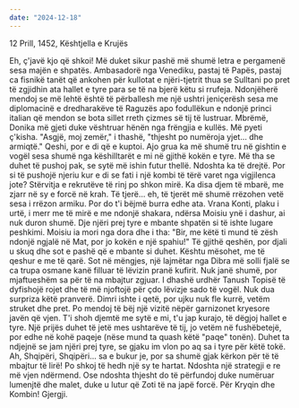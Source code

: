 ```yaml
---
date: "2024-12-18"
---
```

12 Prill, 1452, Kështjella e Krujës

Eh, ç'javë kjo që shkoi! Më duket sikur pashë më shumë letra e pergamenë sesa majën e shpatës. Ambasadorë nga Venediku, pastaj të Papës, pastaj ca fisnikë tanët që ankohen për kullotat e njëri-tjetrit thua se Sulltani po pret të zgjidhin ata hallet e tyre para se të na bjerë këtu si rrufeja. Ndonjëherë mendoj se më lehtë është të përballesh me një ushtri jeniçerësh sesa me diplomacinë e dredharakëve të Raguzës apo fodullëkun e ndonjë princi italian që mendon se bota sillet rreth çizmes së tij të lustruar.
Mbrëmë, Donika më gjeti duke vështruar hënën nga frëngjia e kullës. Më pyeti ç'kisha. "Asgjë, moj zemër," i thashë, "thjesht po numëroja yjet... dhe armiqtë." Qeshi, por e di që e kuptoi. Ajo grua ka më shumë tru në gishtin e vogël sesa shumë nga këshilltarët e mi në gjithë kokën e tyre. Më tha se duhet të pushoj pak, se sytë më ishin futur thellë. Ndoshta ka të drejtë. Por si të pushojë njeriu kur e di se fati i një kombi të tërë varet nga vigjilenca jote?
Stërvitja e rekrutëve të rinj po shkon mirë. Ka disa djem të mbarë, me zjarr në sy e forcë në krah. Të tjerë... eh, të tjerët më shumë rrëzohen vetë sesa i rrëzon armiku. Por do t'i bëjmë burra edhe ata. Vrana Konti, plaku i urtë, i merr me të mirë e me ndonjë shakara, ndërsa Moisiu ynë i dashur, ai nuk duron shumë. Dje njëri prej tyre e mbante shpatën si të ishte lugare peshkimi. Moisiu ia mori nga dora dhe i tha: "Bir, me këtë ti mund të zësh ndonjë ngjalë në Mat, por jo kokën e një spahiu!" Të gjithë qeshën, por djali u skuq dhe sot e pashë që e mbante si duhet. Kështu mësohet, me të qeshur e me të qarë.
Sot në mëngjes, një lajmëtar nga Dibra më solli fjalë se ca trupa osmane kanë filluar të lëvizin pranë kufirit. Nuk janë shumë, por mjaftueshëm sa për të na mbajtur zgjuar. I dhashë urdhër Tanush Topisë të dyfishojë rojet dhe të më njoftojë për çdo lëvizje sado të vogël. Nuk dua surpriza këtë pranverë. Dimri ishte i qetë, por ujku nuk fle kurrë, vetëm struket dhe pret.
Po mendoj të bëj një vizitë nëpër garnizonet kryesore javën që vjen. T'i shoh djemtë me sytë e mi, t'u jap kurajo, të dëgjoj hallet e tyre. Një prijës duhet të jetë mes ushtarëve të tij, jo vetëm në fushëbetejë, por edhe në kohë paqeje (nëse mund ta quash këtë "paqe" tonën). Duhet ta ndjejnë se jam njëri prej tyre, se gjaku im vlon po aq sa i tyre për këtë tokë.
Ah, Shqipëri, Shqipëri... sa e bukur je, por sa shumë gjak kërkon për të të mbajtur të lirë! Po shkoj të hedh një sy te hartat. Ndoshta një strategji e re më vjen ndërmend. Ose ndoshta thjesht do të përfundoj duke numëruar lumenjtë dhe malet, duke u lutur që Zoti të na japë forcë.
Për Kryqin dhe Kombin!
Gjergji.